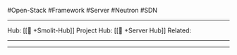 #Open-Stack #Framework #Server #Neutron #SDN
___
Hub: [[🎯 +Smolit-Hub]]
Project Hub: [[🎯 +Server Hub]]
Related: 
___
___

